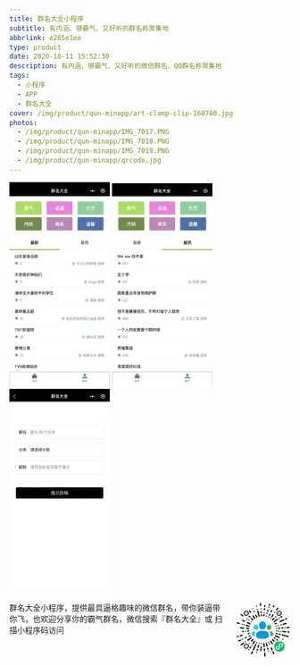 ```yaml
---
title: 群名大全小程序
subtitle: 有内涵、够霸气、又好听的群名称聚集地
abbrlink: e265e1ee
type: product
date: 2020-10-11 15:52:30
description: 有内涵、够霸气、又好听的微信群名、QQ群名称聚集地
tags:
  - 小程序
  - APP
  - 群名大全
cover: /img/product/qun-minapp/art-clamp-clip-160760.jpg
photos:
  - /img/product/qun-minapp/IMG_7017.PNG
  - /img/product/qun-minapp/IMG_7018.PNG
  - /img/product/qun-minapp/IMG_7019.PNG
  - /img/product/qun-minapp/qrcode.jpg
---
```

<div class="photos-row">
  <img src="../images/e6c9d24egy1gzybra1lyij20n01au3zo.jpg" width="180" />
  <img src="../images/e6c9d24egy1gzybr9pqndj20n01al3zo.jpg" width="180" />
  <img src="../images/e6c9d24egy1gzybr99u30j20n01ajq3g.jpg" width="180" />
</div>
<div><p style="float: right; margin-left: 20px">
 <img src="../images/e6c9d24egy1gzybvcc9xsj2076076749.jpg" width="100" />
</p>
</div>

群名大全小程序，提供最具逼格趣味的微信群名，带你装逼带你飞，也欢迎分享你的霸气群名，微信搜索『群名大全』或 扫描小程序码访问
